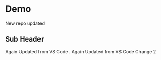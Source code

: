 # Demo

New repo updated 

## Sub Header

Again Updated from VS Code .
Again Updated from VS Code Change 2

